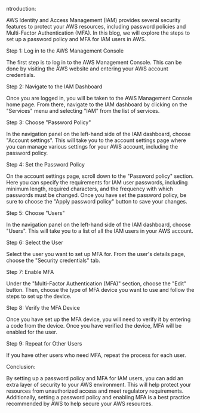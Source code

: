 ntroduction:

AWS Identity and Access Management (IAM) provides several security features to protect your AWS resources, including password policies and Multi-Factor Authentication (MFA). In this blog, we will explore the steps to set up a password policy and MFA for IAM users in AWS.

Step 1: Log in to the AWS Management Console

The first step is to log in to the AWS Management Console. This can be done by visiting the AWS website and entering your AWS account credentials.

Step 2: Navigate to the IAM Dashboard

Once you are logged in, you will be taken to the AWS Management Console home page. From there, navigate to the IAM dashboard by clicking on the "Services" menu and selecting "IAM" from the list of services.

Step 3: Choose "Password Policy"

In the navigation panel on the left-hand side of the IAM dashboard, choose "Account settings". This will take you to the account settings page where you can manage various settings for your AWS account, including the password policy.

Step 4: Set the Password Policy

On the account settings page, scroll down to the "Password policy" section. Here you can specify the requirements for IAM user passwords, including minimum length, required characters, and the frequency with which passwords must be changed. Once you have set the password policy, be sure to choose the "Apply password policy" button to save your changes.

Step 5: Choose "Users"

In the navigation panel on the left-hand side of the IAM dashboard, choose "Users". This will take you to a list of all the IAM users in your AWS account.

Step 6: Select the User

Select the user you want to set up MFA for. From the user's details page, choose the "Security credentials" tab.

Step 7: Enable MFA

Under the "Multi-Factor Authentication (MFA)" section, choose the "Edit" button. Then, choose the type of MFA device you want to use and follow the steps to set up the device.

Step 8: Verify the MFA Device

Once you have set up the MFA device, you will need to verify it by entering a code from the device. Once you have verified the device, MFA will be enabled for the user.

Step 9: Repeat for Other Users

If you have other users who need MFA, repeat the process for each user.

Conclusion:

By setting up a password policy and MFA for IAM users, you can add an extra layer of security to your AWS environment. This will help protect your resources from unauthorized access and meet regulatory requirements. Additionally, setting a password policy and enabling MFA is a best practice recommended by AWS to help secure your AWS resources.
